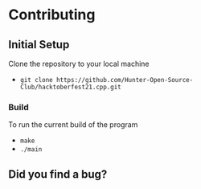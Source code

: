 # Contributing

## Initial Setup
Clone the repository to your local machine
- `git clone https://github.com/Hunter-Open-Source-Club/hacktoberfest21.cpp.git`

### Build
To run the current build of the program
- `make`
- `./main`

## **Did you find a bug?**
